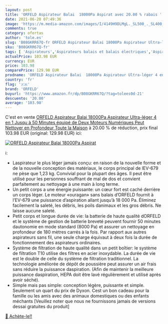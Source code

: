 ```yaml
---
layout: post
title: 'ORFELD Aspirateur Balai  18000Pa Aspirat avec 20.00 % rabais '
date: 2021-06-20 07:49:36
image: 'https://m.media-amazon.com/images/I/4149H9DLMgL._SL500_._SL400_.jpg'
comments: true
category: ofertas
author: 'tole.es'
slug: 'B08GKRR67Q-fr ORFELD Aspirateur Balai 18000Pa Aspirateur Ultra-léger 4...'
sku: 'B08GKRR67Q-fr'
tags: [ 'Aspirateurs','Aspirateurs balais et balais électriques','Aspirateurs, entretien des sols et nettoyeurs de vitres','Cuisine et Maison','orfeld', ]
actualPrice: 103.98 EUR
currency: EUR
price: 103.98
comparePrice: 129.98 EUR
prodname: 'ORFELD Aspirateur Balai  18000Pa Aspirateur Ultra-léger 4 en 1  Jusqu à 50 Minutes  équipé de Deux Moteurs Numériques  Peut Nettoyer en Profondeur Toute la Maison'
country: 'fr'
flag: '🇫🇷'
brand: 'ORFELD'
buyurl: 'https://www.amazon.fr/dp/B08GKRR67Q/?tag=tolees0d-21'
descuento: '20.00'
average: '103.98'
---
```


C'est en vente [ORFELD Aspirateur Balai  18000Pa Aspirateur Ultra-léger 4 en 1  Jusqu à 50 Minutes  équipé de Deux Moteurs Numériques  Peut Nettoyer en Profondeur Toute la Maison](https://www.amazon.fr/dp/B08GKRR67Q/?tag=tolees0d-21)  à  20.00 % de réduction, prix final  103.98 EUR (original: 129.98 EUR) ici:

[![ORFELD Aspirateur Balai  18000Pa Aspirat](https://m.media-amazon.com/images/I/4149H9DLMgL._SL500_._SL400_.jpg)](https://www.amazon.fr/dp/B08GKRR67Q/?tag=tolees0d-21)

ℹ️:

- Laspirateur le plus léger jamais conçu: en raison de la nouvelle forme et de la nouvelle conception des matériaux, le corps principal de lEV-679 ne pèse que 1,23 kg. Convivial pour la plupart des âges. Il peut être utilisé pour les personnes souffrant de mal de dos et convient parfaitement au nettoyage à une main à long terme.
- Un petit corps a une énergie puissante: un cœur fort est caché derrière un corps léger. Le moteur «ouragan» sans balais d’ORFELD fournit à l’EV-679 une puissance d’aspiration allant jusqu’à 18 000 Pa. Éliminez facilement la saleté, les débris, les poils danimaux et les gros débris. Ne laisse aucune saleté.
- Petit corps et longue durée de vie: la batterie de haute qualité dORFELD et le système de gestion de batterie breveté peuvent fournir 50 minutes dautonomie en mode standard (8000 Pa) et assurer un nettoyage en profondeur de 180 mètres carrés à la fois. Par rapport aux autres aspirateurs sans fil, une seule charge équivaut à deux fois la durée de fonctionnement des aspirateurs ordinaires.
- Système de filtration de haute qualité dans un petit boîtier: le système de filtration T10 utilise des filtres en acier inoxydable. La durée de vie est le double de celle du système de filtration traditionnel. La technologie améliorée de dépôt de poussière peut assurer un air frais sans réduire la puissance daspiration. (Afin de maintenir la meilleure puissance daspiration, HEPA doit être lavé régulièrement et utilisé après avoir séché).
- Simple mais pas simple: conception légère, puissante et simple. Seulement un quart du prix de Dyxon. Cest un bon cadeau pour la famille ou les amis avec des animaux domestiques ou des enfants méchants [Veuillez noter que nous ne fournissons jamais de versions dessai gratuites du produit]

[🛒 Achète-le!!](https://www.amazon.fr/dp/B08GKRR67Q/?tag=tolees0d-21)
